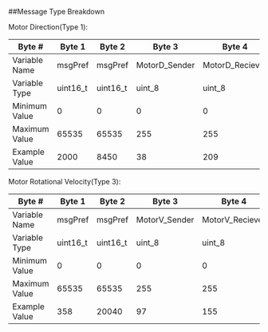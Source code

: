 ##Message Type Breakdown

Motor Direction(Type 1):

| Byte #        | Byte 1     | Byte 2     | Byte 3        | Byte 4          | Byte 5      | Byte 6      | Byte 7     | Byte 8     |
|---------------|------------|------------|---------------|-----------------|-------------|-------------|------------|------------|
| Variable Name | msgPref    | msgPref    | MotorD_Sender | MotorD_Reciever | MotorD_Data | MotorD_Data | msgSuf     | msgSuf     |
| Variable Type | uint16_t   | uint16_t   | uint_8        | uint_8          | uint16_t    | uint16_t    | uint16_t   | uint16_t   |
| Minimum Value | 0          | 0          | 0             | 0               | 0           | 0           | 0          | 0          |
| Maximum Value | 65535      | 65535      | 255           | 255             | 65535       | 65535       | 65535      | 65535      |
| Example Value | 2000       | 8450       | 38            | 209             | 38920       | 2005        | 39472      | 393        |

Motor Rotational Velocity(Type 3):

| Byte #        | Byte 1     | Byte 2     | Byte 3        | Byte 4          | Byte 5      | Byte 6      | Byte 7     | Byte 8     |
|---------------|------------|------------|---------------|-----------------|-------------|-------------|------------|------------|
| Variable Name | msgPref    | msgPref    | MotorV_Sender | MotorV_Reciever | MotorV_Data | MotorV_Data | msgSuf     | msgSuf     |
| Variable Type | uint16_t   | uint16_t   | uint_8        | uint_8          | uint16_t    | uint16_t    | uint16_t   | uint16_t   |
| Minimum Value | 0          | 0          | 0             | 0               | 0           | 0           | 0          | 0          |
| Maximum Value | 65535      | 65535      | 255           | 255             | 65535       | 65535       | 65535      | 65535      |
| Example Value | 358        | 20040      | 97            | 155             | 10389       | 29876       | 394        | 63823      |
